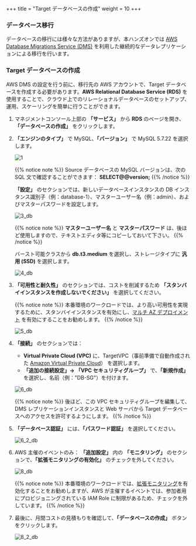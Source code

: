 +++
title = "Target データベースの作成"
weight = 10
+++

### データベース移行

データベースの移行には様々な方法がありますが、本ハンズオンでは <a href="https://aws.amazon.com/dms/" target="_blank">AWS Database Migrations Service (DMS)</a> を利用した継続的なデータレプリケーションによる移行を行います。

### Target データベースの作成

AWS DMS の設定を行う前に、移行先の AWS アカウントで、Target データベースを作成する必要があります。**AWS Relational Database Service (RDS)** を使用することで、クラウド上でのリレーショナルデータベースのセットアップ、運用、スケーリングを簡単に行うことができます。

1. マネジメントコンソール上部の **「サービス」** から **RDS** のページを開き、**「データベースの作成」** をクリックします。

2. **「エンジンのタイプ」** で MySQL、**「バージョン」** で MySQL 5.7.22 を選択します。

    ![1](/db-mig/1.ja.png)


    {{% notice note %}}
Source データベースの MySQL バージョンは、次の SQL 文で確認することができます： **SELECT@@version;**
{{% /notice %}}

    **「設定」** のセクションでは、新しいデータベースインスタンスの DB インスタンス識別子（例：database-1）、マスターユーザー名（例：admin）、およびマスターパスワードを設定します。

   ![3_db](/db-mig/3_db.ja.png)

   {{% notice note %}}
**マスターユーザー名** と **マスターパスワード** は、後ほど使用しますので、テキストエディタ等にコピーしておいて下さい。
{{% /notice %}}

   バースト可能クラスから **db.t3.medium** を選択し、ストレージタイプに **汎用 (SSD)** を選択します。

   ![4_db](/db-mig/4_db.ja.png)

3. **「可用性と耐久性」** のセクションでは、コストを削減するため **「スタンバイインスタンスを作成しないでください」** を選択してください。

    {{% notice note %}}
本番環境のワークロードでは、より高い可用性を実現するために、スタンバイインスタンスを有効にし、<a href="https://docs.aws.amazon.com/AmazonRDS/latest/UserGuide/Concepts.MultiAZ.html" target="_blank">マルチ AZ デプロイメント</a>  を有効にすることをお勧めします。
{{% /notice %}}  

    ![5_db](/db-mig/5_db.ja.png)

4. **「接続」** のセクションでは：

    * **Virtual Private Cloud (VPC)** に、TargetVPC（事前準備で自動作成された <a href="https://aws.amazon.com/vpc/" target="_blank">Amazon Virtual Private Cloud</a>） を選択します。
    * **「追加の接続設定」→ 「VPC セキュリティグループ」** で、**「新規作成」** を選択し、名前（例："DB-SG"）を付けます。

    ![6_db](/db-mig/6_db.ja.png)


    {{% notice note %}}
後ほど、この VPC セキュリティグループを編集して、DMS レプリケーションインスタンスと Web サーバから Target データベースへのアクセスを許可するようにします。
{{% /notice %}}

5. **「データベース認証」** には、**「パスワード認証」** を選択してください。

    ![6_2_db](/db-mig/6_2_db.ja.png)

6. AWS 主催のイベントのみ： **「追加設定」** 内の **「モニタリング」** のセクションで、**「拡張モニタリングの有効化」** のチェックを外してください。

    ![8_db](/db-mig/8_db.ja.png)

    {{% notice note %}}
本番環境のワークロードでは、<a href="https://docs.aws.amazon.com/AmazonRDS/latest/UserGuide/USER_Monitoring.OS.html" target="_blank">拡張モニタリング</a>を有効化することをお勧めしますが、AWS が主催するイベントでは、参加者用にプロビジョニングされている IAM Role に制限があるため、チェックを外しています。
{{% /notice %}}

7. 最後に、月間コストの見積もりを確認して、**「データベースの作成」** ボタンをクリックします。

   ![8_2_db](/db-mig/8_2_db.ja.png)
